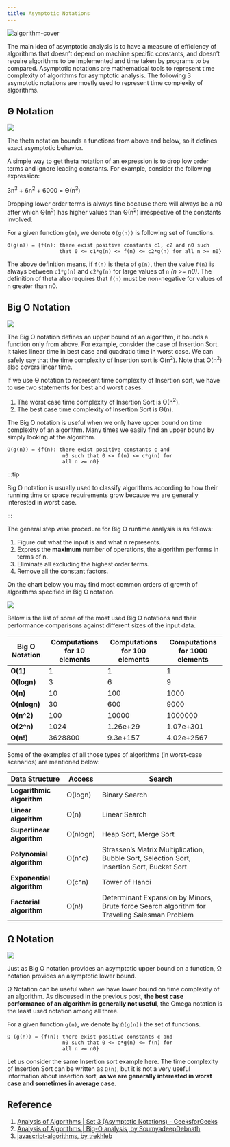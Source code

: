 ```yaml
---
title: Asymptotic Notations
---
```


<Img src='https://cosmos-x.oss-cn-hangzhou.aliyuncs.com/algorithm-cover.jpeg' alt='algorithm-cover'/>

The main idea of asymptotic analysis is to have a measure of efficiency of algorithms that doesn’t depend on machine specific constants, and doesn’t require algorithms to be implemented and time taken by programs to be compared. Asymptotic notations are mathematical tools to represent time complexity of algorithms for asymptotic analysis. The following 3 asymptotic notations are mostly used to represent time complexity of algorithms.

## Θ Notation

<Img w="200" float="right" src='https://cosmos-x.oss-cn-hangzhou.aliyuncs.com/hihU0o.jpg'/>

The theta notation bounds a functions from above and below, so it defines exact asymptotic behavior.

A simple way to get theta notation of an expression is to drop low order terms and ignore leading constants. For example, consider the following expression:

3n<sup>3</sup> + 6n<sup>2</sup> + 6000 = Θ(n<sup>3</sup>)

Dropping lower order terms is always fine because there will always be a n0 after which Θ(n<sup>3</sup>) has higher values than Θ(n<sup>2</sup>) irrespective of the constants involved.

For a given function `g(n)`, we denote `Θ(g(n))` is following set of functions.

```text
Θ(g(n)) = {f(n): there exist positive constants c1, c2 and n0 such
                 that 0 <= c1*g(n) <= f(n) <= c2*g(n) for all n >= n0}
```

The above definition means, if `f(n)` is theta of `g(n)`, then the value `f(n)` is always between `c1*g(n)` and `c2*g(n)` for large values of `n` _(n >= n0)_. The definition of theta also requires that `f(n)` must be non-negative for values of n greater than n0.

## Big O Notation

<Img w="200" float="right" src='https://cosmos-x.oss-cn-hangzhou.aliyuncs.com/tWPlZM.jpg'/>

The Big O notation defines an upper bound of an algorithm, it bounds a function only from above. For example, consider the case of Insertion Sort. It takes linear time in best case and quadratic time in worst case. We can safely say that the time complexity of Insertion sort is O(n<sup>2</sup>). Note that O(n<sup>2</sup>) also covers linear time.

If we use Θ notation to represent time complexity of Insertion sort, we have to use two statements for best and worst cases:

1. The worst case time complexity of Insertion Sort is Θ(n<sup>2</sup>).
2. The best case time complexity of Insertion Sort is Θ(n).

The Big O notation is useful when we only have upper bound on time complexity of an algorithm. Many times we easily find an upper bound by simply looking at the algorithm.

```text
O(g(n)) = {f(n): there exist positive constants c and
                  n0 such that 0 <= f(n) <= c*g(n) for
                  all n >= n0}
```

:::tip

Big O notation is usually used to classify algorithms according to how their running time or space requirements grow because we are generally interested in worst case.

:::

The general step wise procedure for Big O runtime analysis is as follows:

1. Figure out what the input is and what n represents.
1. Express the **maximum** number of operations, the algorithm performs in terms of n.
1. Eliminate all excluding the highest order terms.
1. Remove all the constant factors.

On the chart below you may find most common orders of growth of algorithms specified in Big O notation.

<Img w="600" origin="http://bigocheatsheet.com/" legend="Big O Cheat Sheet" src='https://cosmos-x.oss-cn-hangzhou.aliyuncs.com/dlLMln.jpg'/>

Below is the list of some of the most used Big O notations and their performance comparisons against different sizes of the input data.

| Big O Notation | Computations for 10 elements | Computations for 100 elements | Computations for 1000 elements |
| --- | --- | --- | --- |
| **O(1)** | 1 | 1 | 1 |
| **O(logn)** | 3 | 6 | 9 |
| **O(n)** | 10 | 100 | 1000 |
| **O(nlogn)** | 30 | 600 | 9000 |
| **O(n^2)** | 100 | 10000 | 1000000 |
| **O(2^n)** | 1024 | 1.26e+29 | 1.07e+301 |
| **O(n!)** | 3628800 | 9.3e+157 | 4.02e+2567 |

Some of the examples of all those types of algorithms (in worst-case scenarios) are mentioned below:

| Data Structure | Access | Search |
| --- | --- | --- |
| **Logarithmic algorithm** | O(logn) | Binary Search |
| **Linear algorithm** | O(n) | Linear Search |
| **Superlinear algorithm** | O(nlogn) | Heap Sort, Merge Sort |
| **Polynomial algorithm** | O(n^c) | Strassen’s Matrix Multiplication, Bubble Sort, Selection Sort, Insertion Sort, Bucket Sort |
| **Exponential algorithm** | O(c^n) | Tower of Hanoi |
| **Factorial algorithm** | O(n!) | Determinant Expansion by Minors, Brute force Search algorithm for Traveling Salesman Problem |

## Ω Notation

<Img w="200" float="right" src='https://cosmos-x.oss-cn-hangzhou.aliyuncs.com/p5sawF.jpg'/>

Just as Big O notation provides an asymptotic upper bound on a function, Ω notation provides an asymptotic lower bound.

Ω Notation can be useful when we have lower bound on time complexity of an algorithm. As discussed in the previous post, **the best case performance of an algorithm is generally not useful**, the Omega notation is the least used notation among all three.

For a given function `g(n)`, we denote by `Ω(g(n))` the set of functions.

```text
Ω (g(n)) = {f(n): there exist positive constants c and
                  n0 such that 0 <= c*g(n) <= f(n) for
                  all n >= n0}
```

Let us consider the same Insertion sort example here. The time complexity of Insertion Sort can be written as `Ω(n)`, but it is not a very useful information about insertion sort, **as we are generally interested in worst case and sometimes in average case**.

## Reference

1. [Analysis of Algorithms | Set 3 (Asymptotic Notations) - GeeksforGeeks](https://www.geeksforgeeks.org/analysis-of-algorithms-set-3asymptotic-notations/)
2. [Analysis of Algorithms | Big-O analysis, by SoumyadeepDebnath](https://www.geeksforgeeks.org/analysis-algorithms-big-o-analysis/)
3. [javascript-algorithms, by trekhleb](https://github.com/trekhleb/javascript-algorithms)
